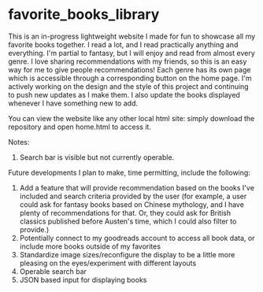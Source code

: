 # favorite_books_library

This is an in-progress lightweight website I made for fun to showcase all my favorite books together. I read a lot, and I read practically anything and everything. I'm partial to fantasy, but I will enjoy and read from almost every genre. I love sharing recommendations with my friends, so this is an easy way for me to give people recommendations! Each genre has its own page which is accessible through a corresponding button on the home page. I'm actively working on the design and the style of this project and continuing to push new updates as I make them. I also update the books displayed whenever I have something new to add.

You can view the website like any other local html site: simply download the repository and open home.html to access it.

Notes:
1) Search bar is visible but not currently operable. 

Future developments I plan to make, time permitting, include the following:

1) Add a feature that will provide recommendation based on the books I've included and search criteria provided by the user (for example, a user could ask for fantasy books based on Chinese mythology, and I have plenty of recommendations for that. Or, they could ask for British classics published before Austen's time, which I could also filter to provide.)
2) Potentially connect to my goodreads account to access all book data, or include more books outside of my favorites
3) Standardize image sizes/reconfigure the display to be a little more pleasing on the eyes/experiment with different layouts
4) Operable search bar
5) JSON based input for displaying books